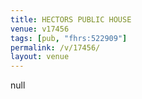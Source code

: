 ```yaml
---
title: HECTORS PUBLIC HOUSE
venue: v17456
tags: [pub, "fhrs:522909"]
permalink: /v/17456/
layout: venue
---
```

null